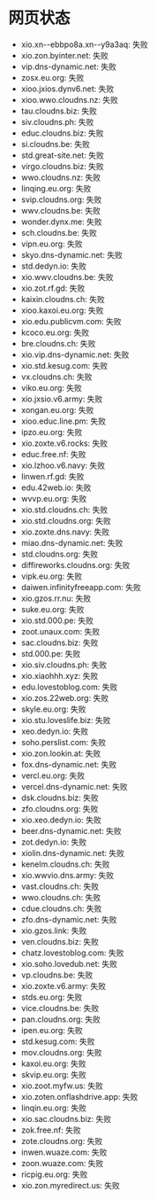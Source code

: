 # 网页状态
- xio.xn--ebbpo8a.xn--y9a3aq: 失败
- xio.zon.byinter.net: 失败
- vip.dns-dynamic.net: 失败
- zosx.eu.org: 失败
- xioo.jxios.dynv6.net: 失败
- xioo.wwo.cloudns.nz: 失败
- tau.cloudns.biz: 失败
- siv.cloudns.ph: 失败
- educ.cloudns.biz: 失败
- si.cloudns.be: 失败
- std.great-site.net: 失败
- virgo.cloudns.biz: 失败
- wwo.cloudns.nz: 失败
- linqing.eu.org: 失败
- svip.cloudns.org: 失败
- wwv.cloudns.be: 失败
- wonder.dynx.me: 失败
- sch.cloudns.be: 失败
- vipn.eu.org: 失败
- skyo.dns-dynamic.net: 失败
- std.dedyn.io: 失败
- xio.wwv.cloudns.be: 失败
- xio.zot.rf.gd: 失败
- kaixin.cloudns.ch: 失败
- xioo.kaxoi.eu.org: 失败
- xio.edu.publicvm.com: 失败
- kcoco.eu.org: 失败
- bre.cloudns.ch: 失败
- xio.vip.dns-dynamic.net: 失败
- xio.std.kesug.com: 失败
- vx.cloudns.ch: 失败
- viko.eu.org: 失败
- xio.jxsio.v6.army: 失败
- xongan.eu.org: 失败
- xioo.educ.line.pm: 失败
- ipzo.eu.org: 失败
- xio.zoxte.v6.rocks: 失败
- educ.free.nf: 失败
- xio.lzhoo.v6.navy: 失败
- linwen.rf.gd: 失败
- edu.42web.io: 失败
- wvvp.eu.org: 失败
- xio.std.cloudns.ch: 失败
- xio.std.cloudns.org: 失败
- xio.zoxte.dns.navy: 失败
- miao.dns-dynamic.net: 失败
- std.cloudns.org: 失败
- diffireworks.cloudns.org: 失败
- vipk.eu.org: 失败
- daiwen.infinityfreeapp.com: 失败
- xio.gzos.rr.nu: 失败
- suke.eu.org: 失败
- xio.std.000.pe: 失败
- zoot.unaux.com: 失败
- sac.cloudns.biz: 失败
- std.000.pe: 失败
- xio.siv.cloudns.ph: 失败
- xio.xiaohhh.xyz: 失败
- edu.lovestoblog.com: 失败
- xio.zos.22web.org: 失败
- skyle.eu.org: 失败
- xio.stu.loveslife.biz: 失败
- xeo.dedyn.io: 失败
- soho.perslist.com: 失败
- xio.zon.lookin.at: 失败
- fox.dns-dynamic.net: 失败
- vercl.eu.org: 失败
- vercel.dns-dynamic.net: 失败
- dsk.cloudns.biz: 失败
- zfo.cloudns.org: 失败
- xio.xeo.dedyn.io: 失败
- beer.dns-dynamic.net: 失败
- zot.dedyn.io: 失败
- xiolin.dns-dynamic.net: 失败
- kenelm.cloudns.ch: 失败
- xio.wwvio.dns.army: 失败
- vast.cloudns.ch: 失败
- wwo.cloudns.ch: 失败
- cdue.cloudns.ch: 失败
- zfo.dns-dynamic.net: 失败
- xio.gzos.link: 失败
- ven.cloudns.biz: 失败
- chatz.lovestoblog.com: 失败
- xio.soho.lovedub.net: 失败
- vp.cloudns.be: 失败
- xio.zoxte.v6.army: 失败
- stds.eu.org: 失败
- vice.cloudns.be: 失败
- pan.cloudns.org: 失败
- ipen.eu.org: 失败
- std.kesug.com: 失败
- mov.cloudns.org: 失败
- kaxoi.eu.org: 失败
- skvip.eu.org: 失败
- xio.zoot.myfw.us: 失败
- xio.zoten.onflashdrive.app: 失败
- linqin.eu.org: 失败
- xio.sac.cloudns.biz: 失败
- zok.free.nf: 失败
- zote.cloudns.org: 失败
- inwen.wuaze.com: 失败
- zoon.wuaze.com: 失败
- ricpig.eu.org: 失败
- xio.zon.myredirect.us: 失败

